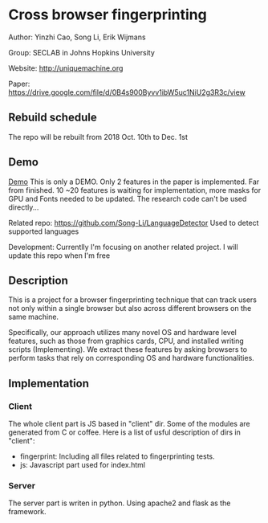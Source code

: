 # Cross browser fingerprinting
Author: Yinzhi Cao, Song Li, Erik Wijmans

Group: SECLAB in Johns Hopkins University

Website: http://uniquemachine.org

Paper: https://drive.google.com/file/d/0B4s900Byvv1ibW5uc1NiU2g3R3c/view

## Rebuild schedule
The repo will be rebuilt from 2018 Oct. 10th to Dec. 1st

## Demo 
[Demo](http://uniquemachine.org) This is only a DEMO. Only 2 features in the paper is implemented. Far from finished. 10 ~20 features is waiting for implementation, more masks for GPU and Fonts needed to be updated. The research code can't be used directly...

Related repo: https://github.com/Song-Li/LanguageDetector  Used to detect supported languages

Development: Currentlly I'm focusing on another related project. I will update this repo when I'm free

## Description
This is a project for a browser fingerprinting technique that can track users not only within a single browser but also across different browsers on the same machine. 

Specifically, our approach utilizes many novel OS and hardware level features, such as those from graphics cards, CPU, and installed writing scripts (Implementing). We extract these features by asking browsers to perform tasks that rely on corresponding OS and hardware functionalities.
## Implementation
### Client
The whole client part is JS based in "client" dir. Some of the modules are generated from C or coffee.
Here is a list of usful description of dirs in "client":
- fingerprint: Including all files related to fingerprinting tests.
- js: Javascript part used for index.html

### Server

The server part is writen in python. Using apache2 and flask as the framework. 
